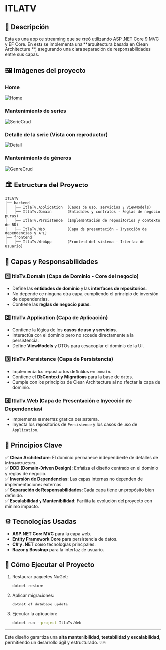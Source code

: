 # ITLATV 

## 📌 Descripción
Esta es una app de streaming que se creó utilizando ASP .NET Core 9 MVC y EF Core. En esta se implementa una **arquitectura basada en Clean Architecture **, asegurando una clara separación de responsabilidades entre sus capas.

## 🖼️ Imágenes del proyecto

### Home
![Home](https://github.com/user-attachments/assets/8931ce27-7f55-4662-85c7-1fcaa298f0b0)

### Mantenimiento de series
![SerieCrud](https://github.com/user-attachments/assets/d27d5bd7-6638-4459-b555-2fe348b45ee8)

### Detalle de la serie (Vista con reproductor)
![Detail](https://github.com/user-attachments/assets/847cedd8-c3df-47f7-b0f7-374f1a6da328)

### Mantenimiento de géneros
![GenreCrud](https://github.com/user-attachments/assets/6c700948-96a6-4495-987b-bd1706433b86)

## 🏛️ Estructura del Proyecto

```
ITLATV
│── backend
│   │── ItlaTv.Application  (Casos de uso, servicios y ViewModels)
│   │── ItlaTv.Domain       (Entidades y contratos - Reglas de negocio puras)
│   │── ItlaTv.Persistence  (Implementación de repositorios y contexto de BD)
│   │── ItlaTv.Web          (Capa de presentación - Inyección de dependencias y API)
│── frontend
│   │── ItlaTv.WebApp       (Frontend del sistema - Interfaz de usuario)
```

## 📂 Capas y Responsabilidades

### **1️⃣ ItlaTv.Domain (Capa de Dominio - Core del negocio)**
- Define las **entidades de dominio** y las **interfaces de repositorios**.
- No depende de ninguna otra capa, cumpliendo el principio de inversión de dependencias.
- Contiene las **reglas de negocio puras**.

### **2️⃣ ItlaTv.Application (Capa de Aplicación)**
- Contiene la lógica de los **casos de uso y servicios**.
- Interactúa con el dominio pero no accede directamente a la persistencia.
- Define **ViewModels** y DTOs para desacoplar el dominio de la UI.

### **3️⃣ ItlaTv.Persistence (Capa de Persistencia)**
- Implementa los repositorios definidos en `Domain`.
- Contiene el **DbContext y Migrations** para la base de datos.
- Cumple con los principios de Clean Architecture al no afectar la capa de dominio.

### **4️⃣ ItlaTv.Web (Capa de Presentación e Inyección de Dependencias)**
- Implementa la interfaz gráfica del sistema.
- Inyecta los repositorios de `Persistence` y los casos de uso de `Application`.


## 🎯 **Principios Clave**
✅ **Clean Architecture**: El dominio permanece independiente de detalles de infraestructura.  
✅ **DDD (Domain-Driven Design)**: Enfatiza el diseño centrado en el dominio y reglas de negocio.  
✅ **Inversión de Dependencias**: Las capas internas no dependen de implementaciones externas.  
✅ **Separación de Responsabilidades**: Cada capa tiene un propósito bien definido.  
✅ **Escalabilidad y Mantenibilidad**: Facilita la evolución del proyecto con mínimo impacto.

## ⚙️ **Tecnologías Usadas**
- **ASP.NET Core MVC** para la capa web.
- **Entity Framework Core** para persistencia de datos.
- **C# y .NET** como tecnologías principales.
- **Razor y Bosstrap** para la interfaz de usuario.

## 🚀 **Cómo Ejecutar el Proyecto**
1. Restaurar paquetes NuGet:
   ```sh
   dotnet restore
   ```
2. Aplicar migraciones:
   ```sh
   dotnet ef database update
   ```
3. Ejecutar la aplicación:
   ```sh
   dotnet run --project ItlaTv.Web
   ```

---

Este diseño garantiza una **alta mantenibilidad, testabilidad y escalabilidad**, permitiendo un desarrollo ágil y estructurado. 💡🔥
